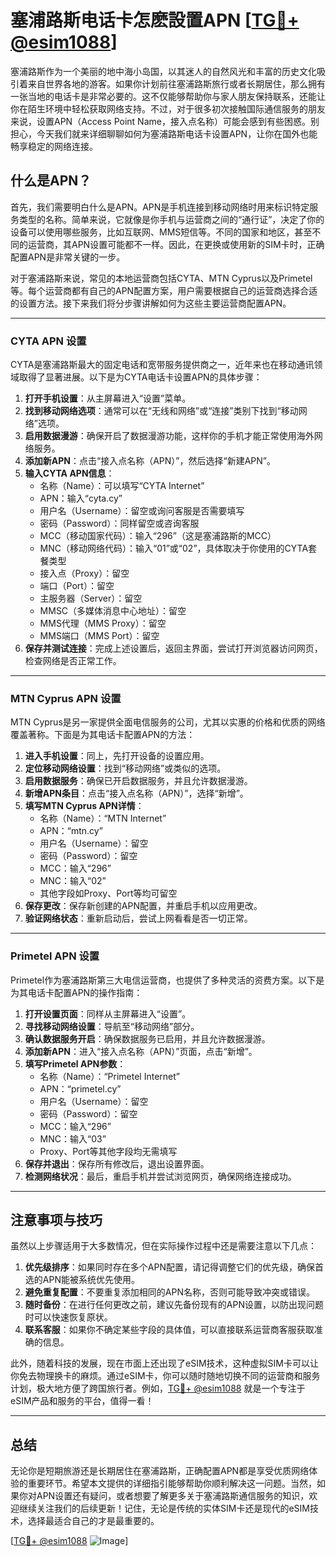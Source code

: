 # 塞浦路斯电话卡怎麽設置APN [[TG💪+ @esim1088](https://t.me/s/esim1088)]

塞浦路斯作为一个美丽的地中海小岛国，以其迷人的自然风光和丰富的历史文化吸引着来自世界各地的游客。如果你计划前往塞浦路斯旅行或者长期居住，那么拥有一张当地的电话卡是非常必要的。这不仅能够帮助你与家人朋友保持联系，还能让你在陌生环境中轻松获取网络支持。不过，对于很多初次接触国际通信服务的朋友来说，设置APN（Access Point Name，接入点名称）可能会感到有些困惑。别担心，今天我们就来详细聊聊如何为塞浦路斯电话卡设置APN，让你在国外也能畅享稳定的网络连接。

## 什么是APN？

首先，我们需要明白什么是APN。APN是手机连接到移动网络时用来标识特定服务类型的名称。简单来说，它就像是你手机与运营商之间的“通行证”，决定了你的设备可以使用哪些服务，比如互联网、MMS短信等。不同的国家和地区，甚至不同的运营商，其APN设置可能都不一样。因此，在更换或使用新的SIM卡时，正确配置APN是非常关键的一步。

对于塞浦路斯来说，常见的本地运营商包括CYTA、MTN Cyprus以及Primetel等。每个运营商都有自己的APN配置方案，用户需要根据自己的运营商选择合适的设置方法。接下来我们将分步骤讲解如何为这些主要运营商配置APN。

---

### CYTA APN 设置

CYTA是塞浦路斯最大的固定电话和宽带服务提供商之一，近年来也在移动通讯领域取得了显著进展。以下是为CYTA电话卡设置APN的具体步骤：

1. **打开手机设置**：从主屏幕进入“设置”菜单。
2. **找到移动网络选项**：通常可以在“无线和网络”或“连接”类别下找到“移动网络”选项。
3. **启用数据漫游**：确保开启了数据漫游功能，这样你的手机才能正常使用海外网络服务。
4. **添加新APN**：点击“接入点名称（APN）”，然后选择“新建APN”。
5. **输入CYTA APN信息**：
   - 名称（Name）：可以填写“CYTA Internet”
   - APN：输入“cyta.cy”
   - 用户名（Username）：留空或询问客服是否需要填写
   - 密码（Password）：同样留空或咨询客服
   - MCC（移动国家代码）：输入“296”（这是塞浦路斯的MCC）
   - MNC（移动网络代码）：输入“01”或“02”，具体取决于你使用的CYTA套餐类型
   - 接入点（Proxy）：留空
   - 端口（Port）：留空
   - 主服务器（Server）：留空
   - MMSC（多媒体消息中心地址）：留空
   - MMS代理（MMS Proxy）：留空
   - MMS端口（MMS Port）：留空
6. **保存并测试连接**：完成上述设置后，返回主界面，尝试打开浏览器访问网页，检查网络是否正常工作。

---

### MTN Cyprus APN 设置

MTN Cyprus是另一家提供全面电信服务的公司，尤其以实惠的价格和优质的网络覆盖著称。下面是为其电话卡配置APN的方法：

1. **进入手机设置**：同上，先打开设备的设置应用。
2. **定位移动网络设置**：找到“移动网络”或类似的选项。
3. **启用数据服务**：确保已开启数据服务，并且允许数据漫游。
4. **新增APN条目**：点击“接入点名称（APN）”，选择“新增”。
5. **填写MTN Cyprus APN详情**：
   - 名称（Name）：“MTN Internet”
   - APN：“mtn.cy”
   - 用户名（Username）：留空
   - 密码（Password）：留空
   - MCC：输入“296”
   - MNC：输入“02”
   - 其他字段如Proxy、Port等均可留空
6. **保存更改**：保存新创建的APN配置，并重启手机以应用更改。
7. **验证网络状态**：重新启动后，尝试上网看看是否一切正常。

---

### Primetel APN 设置

Primetel作为塞浦路斯第三大电信运营商，也提供了多种灵活的资费方案。以下是为其电话卡配置APN的操作指南：

1. **打开设置页面**：同样从主屏幕进入“设置”。
2. **寻找移动网络设置**：导航至“移动网络”部分。
3. **确认数据服务开启**：确保数据服务已启用，并且允许数据漫游。
4. **添加新APN**：进入“接入点名称（APN）”页面，点击“新增”。
5. **填写Primetel APN参数**：
   - 名称（Name）：“Primetel Internet”
   - APN：“primetel.cy”
   - 用户名（Username）：留空
   - 密码（Password）：留空
   - MCC：输入“296”
   - MNC：输入“03”
   - Proxy、Port等其他字段均无需填写
6. **保存并退出**：保存所有修改后，退出设置界面。
7. **检测网络状况**：最后，重启手机并尝试浏览网页，确保网络连接成功。

---

## 注意事项与技巧

虽然以上步骤适用于大多数情况，但在实际操作过程中还是需要注意以下几点：

1. **优先级排序**：如果同时存在多个APN配置，请记得调整它们的优先级，确保首选的APN能被系统优先使用。
2. **避免重复配置**：不要重复添加相同的APN名称，否则可能导致冲突或错误。
3. **随时备份**：在进行任何更改之前，建议先备份现有的APN设置，以防出现问题时可以快速恢复原状。
4. **联系客服**：如果你不确定某些字段的具体值，可以直接联系运营商客服获取准确的信息。

此外，随着科技的发展，现在市面上还出现了eSIM技术，这种虚拟SIM卡可以让你免去物理换卡的麻烦。通过eSIM卡，你可以随时随地切换不同的运营商和服务计划，极大地方便了跨国旅行者。例如，[TG💪+ @esim1088](https://t.me/s/esim1088) 就是一个专注于eSIM产品和服务的平台，值得一看！

---

## 总结

无论你是短期旅游还是长期居住在塞浦路斯，正确配置APN都是享受优质网络体验的重要环节。希望本文提供的详细指引能够帮助你顺利解决这一问题。当然，如果你对APN设置还有疑问，或者想要了解更多关于塞浦路斯通信服务的知识，欢迎继续关注我们的后续更新！记住，无论是传统的实体SIM卡还是现代的eSIM技术，选择最适合自己的才是最重要的。

[[TG💪+ @esim1088](https://t.me/s/esim1088) ![Image](https://i.postimg.cc/4NQfJmqS/Snipaste-2025-05-13-00-14-12.png)]